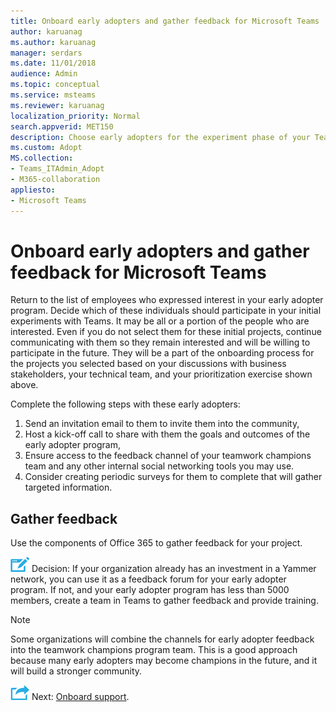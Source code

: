 ```yaml
---
title: Onboard early adopters and gather feedback for Microsoft Teams
author: karuanag
ms.author: karuanag
manager: serdars
ms.date: 11/01/2018
audience: Admin
ms.topic: conceptual
ms.service: msteams
ms.reviewer: karuanag
localization_priority: Normal
search.appverid: MET150
description: Choose early adopters for the experiment phase of your Teams adoption, and then gather feedback for your project.
ms.custom: Adopt
MS.collection: 
- Teams_ITAdmin_Adopt
- M365-collaboration
appliesto: 
- Microsoft Teams
---
```


# Onboard early adopters and gather feedback for Microsoft Teams

Return to the list of employees who expressed interest in your early adopter program. Decide which of these individuals should participate in your initial experiments with Teams. It may be all or a portion of the people who are interested. Even if you do not select them for these initial projects, continue communicating with them so they remain interested and will be willing to participate in the future. They will be a part of the onboarding process for the projects you selected based on your discussions with business stakeholders, your technical team, and your prioritization exercise shown above. 

Complete the following steps with these early adopters:

1. Send an invitation email to them to invite them into the community,
2. Host a kick-off call to share with them the goals and outcomes of the early adopter program,
3. Ensure access to the feedback channel of your teamwork champions team and any other internal social networking tools you may use. 
4. Consider creating periodic surveys for them to complete that will gather targeted information.

## Gather feedback

Use the components of Office 365 to gather feedback for your project.
  
![Decision Point icon.](media/teams-adoption-decision-icon.png) Decision: If your organization already has an investment in a Yammer network, you can use it as a feedback forum for your early adopter program. If not, and your early adopter program has less than 5000 members, create a team in Teams to gather feedback and provide training.
  
> [!Note]
> Some organizations will combine the channels for early adopter feedback into the teamwork champions program team. This is a good approach because many early adopters may become champions in the future, and it will build a stronger community. 


![Next Steps icon](media/teams-adoption-next-icon.png) Next: [Onboard support](teams-adoption-onboard-support.md).